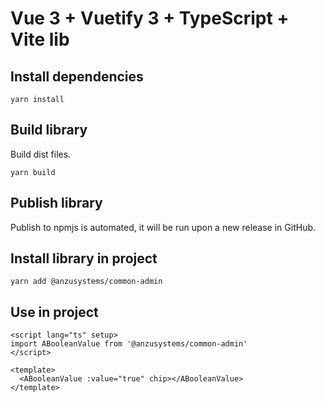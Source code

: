 # Vue 3 + Vuetify 3 + TypeScript + Vite lib

## Install dependencies

```shell
yarn install
```

## Build library

Build dist files.

```shell
yarn build
```

## Publish library

Publish to npmjs is automated, it will be run upon a new release in GitHub.

## Install library in project

```shell
yarn add @anzusystems/common-admin
```

## Use in project

```vue
<script lang="ts" setup>
import ABooleanValue from '@anzusystems/common-admin'
</script>

<template>
  <ABooleanValue :value="true" chip></ABooleanValue>
</template>
```
